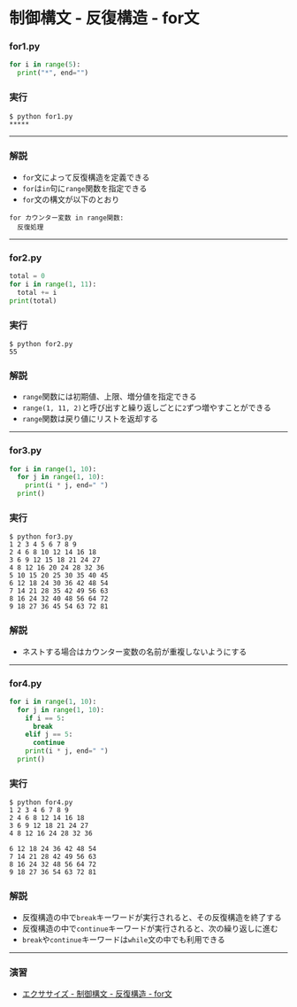 # 制御構文 - 反復構造 - for文

### for1.py

```python
for i in range(5):
  print("*", end="")
```

### 実行

```
$ python for1.py
*****
```

---

### 解説

+ `for`文によって反復構造を定義できる
+ `for`は`in`句に`range`関数を指定できる
+ `for`文の構文が以下のとおり

```
for カウンター変数 in range関数:
  反復処理
```

---

### for2.py

```python
total = 0
for i in range(1, 11):
  total += i
print(total)
```

### 実行

```
$ python for2.py 
55
```

### 解説

+ `range`関数には初期値、上限、増分値を指定できる
+ `range(1, 11, 2)`と呼び出すと繰り返しごとに`2`ずつ増やすことができる
+ `range`関数は戻り値にリストを返却する

---


### for3.py

```python
for i in range(1, 10):
  for j in range(1, 10):
    print(i * j, end=" ")
  print()
```

### 実行

```
$ python for3.py
1 2 3 4 5 6 7 8 9 
2 4 6 8 10 12 14 16 18 
3 6 9 12 15 18 21 24 27 
4 8 12 16 20 24 28 32 36 
5 10 15 20 25 30 35 40 45 
6 12 18 24 30 36 42 48 54 
7 14 21 28 35 42 49 56 63 
8 16 24 32 40 48 56 64 72 
9 18 27 36 45 54 63 72 81 
```

### 解説

+ ネストする場合はカウンター変数の名前が重複しないようにする

---

### for4.py

```python
for i in range(1, 10):
  for j in range(1, 10):
    if i == 5:
      break
    elif j == 5:
      continue
    print(i * j, end=" ")
  print()
```

### 実行

```
$ python for4.py
1 2 3 4 6 7 8 9 
2 4 6 8 12 14 16 18 
3 6 9 12 18 21 24 27 
4 8 12 16 24 28 32 36 

6 12 18 24 36 42 48 54 
7 14 21 28 42 49 56 63 
8 16 24 32 48 56 64 72 
9 18 27 36 54 63 72 81 
```

### 解説

+ 反復構造の中で`break`キーワードが実行されると、その反復構造を終了する
+ 反復構造の中で`continue`キーワードが実行されると、次の繰り返しに進む
+ `break`や`continue`キーワードは`while`文の中でも利用できる

---


### 演習

+ [エクササイズ - 制御構文 - 反復構造 - for文](ex/05_basic_ex.md)
